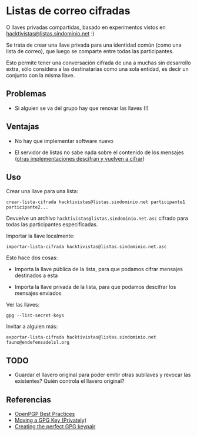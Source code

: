 # Listas de correo cifradas

O llaves privadas compartidas, basado en experimentos vistos en
hacktivistas@listas.sindominio.net :)

Se trata de crear una llave privada para una identidad común (como una
lista de correo), que luego se comparte entre todas las participantes.

Esto permite tener una conversación cifrada de una a muchas sin
desarrollo extra, sólo considera a las destinatarias como una sola
entidad, es decir un conjunto con la misma llave.

## Problemas

* Si alguien se va del grupo hay que renovar las llaves (!)

## Ventajas

* No hay que implementar software nuevo

* El servidor de listas no sabe nada sobre el contenido de los mensajes
  ([otras implementaciones descifran y vuelven a cifrar](https://schleuder2.nadir.org/))

## Uso

Crear una llave para una lista:

    crear-lista-cifrada hacktivistas@listas.sindominio.net participante1 participante2...

Devuelve un archivo `hacktivistas@listas.sindominio.net.asc` cifrado
para todas las participantes especificadas.

Importar la llave localmente:

    importar-lista-cifrada hacktivistas@listas.sindominio.net.asc

Esto hace dos cosas:

* Importa la llave pública de la lista, para que podamos cifrar mensajes
  destinados a esta

* Importa la llave privada de la lista, para que podamos descifrar los
  mensajes enviados

Ver las llaves:

    gpg --list-secret-keys

Invitar a alguien más:

    exportar-lista-cifrada hacktivistas@listas.sindominio.net fauno@endefensadelsl.org

## TODO

* Guardar el llavero original para poder emitir otras subllaves y
  revocar las existentes?  Quién controla el llavero original?

## Referencias

* [OpenPGP Best Practices](https://we.riseup.net/riseuplabs+paow/openpgp-best-practices)
* [Moving a GPG Key (Privately)](http://montemazuma.wordpress.com/2010/03/01/moving-a-gpg-key-privately/)
* [Creating the perfect GPG keypair](https://alexcabal.com/creating-the-perfect-gpg-keypair/)
